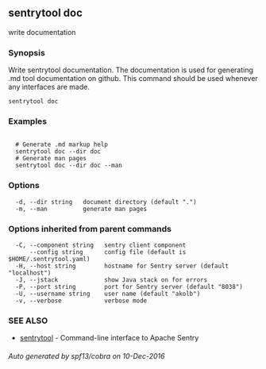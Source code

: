 ## sentrytool doc

write documentation

### Synopsis


Write sentrytool documentation.
The documentation is used for generating .md tool documentation on github.
This command should be used whenever any interfaces are made.


```
sentrytool doc
```

### Examples

```

  # Generate .md markup help
  sentrytool doc --dir doc
  # Generate man pages
  sentrytool doc --dir doc --man

```

### Options

```
  -d, --dir string   document directory (default ".")
  -m, --man          generate man pages
```

### Options inherited from parent commands

```
  -C, --component string   sentry client component
      --config string      config file (default is $HOME/.sentrytool.yaml)
  -H, --host string        hostname for Sentry server (default "localhost")
  -J, --jstack             show Java stack on for errors
  -P, --port string        port for Sentry server (default "8038")
  -U, --username string    user name (default "akolb")
  -v, --verbose            verbose mode
```

### SEE ALSO
* [sentrytool](sentrytool.md)	 - Command-line interface to Apache Sentry

###### Auto generated by spf13/cobra on 10-Dec-2016
